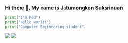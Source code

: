 ### Hi there 👋, My name is Jatumongkon Suksrinuan
```python
print("I'm Ped")
print("Hello world!")
print("Computer Engineering student")
```
<a href="https://github.com/alexxxdev">
  <img align="left" src="https://github-readme-stats.alexxxdev.vercel.app/api?username=RunningTHPed&show_icons=true&count_private=true&hide_border=true&theme=tokyonight" />
</a>
<a href="https://github.com/alexxxdev">  
  <img align="center" src="https://github-readme-stats.alexxxdev.vercel.app/api/top-langs/?username=RunningTHPed&layout=compact&card_width=250&hide_border=true&theme=tokyonight" /
</a>

